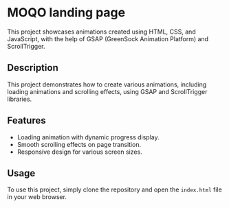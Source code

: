 # MOQO landing page

This project showcases animations created using HTML, CSS, and JavaScript, with the help of GSAP (GreenSock Animation Platform) and ScrollTrigger.


## Description

This project demonstrates how to create various animations, including loading animations and scrolling effects, using GSAP and ScrollTrigger libraries.



## Features

- Loading animation with dynamic progress display.
- Smooth scrolling effects on page transition.
- Responsive design for various screen sizes.

## Usage

To use this project, simply clone the repository and open the `index.html` file in your web browser.

